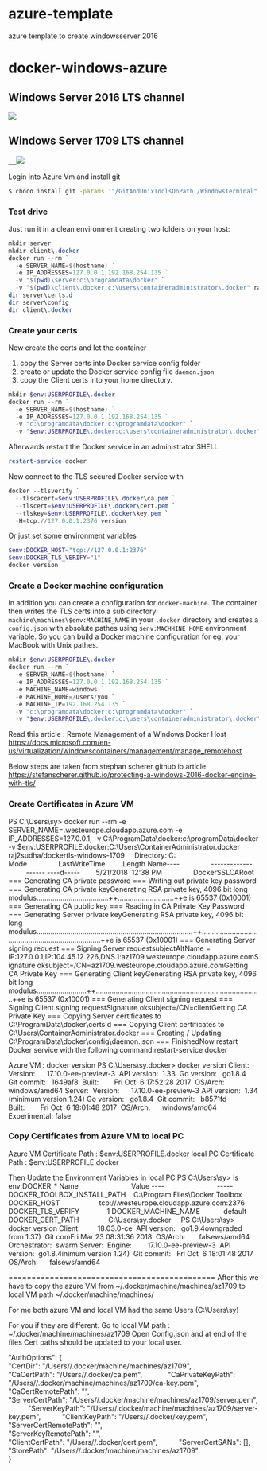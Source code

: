 # azure-template
azure template to create windowsserver 2016


# docker-windows-azure

## Windows Server 2016 LTS channel

<a href="https://portal.azure.com/#create/Microsoft.Template/uri/https%3A%2F%2Fraw.githubusercontent.com%2Fraj2sudha1%2Fazure-template%2Fmaster%2Ftemplate.json" target="_blank">
    <img src="http://azuredeploy.net/deploybutton.png"/>
</a>

## Windows Server 1709 LTS channel
<a href="https://portal.azure.com/#create/Microsoft.Template/uri/https%3A%2F%2Fraw.githubusercontent.com%2Fraj2sudha1%2Fazure-template%2Fmaster%2Ftemplate-1709.json" target="_blank">    <img src="http://azuredeploy.net/deploybutton.png"/></a>


Login into Azure Vm and install git
```bash
$ choco install git -params '"/GitAndUnixToolsOnPath /WindowsTerminal"' -y
```
### Test drive

Just run it in a clean environment creating two folders on your host:

```powershell
mkdir server
mkdir client\.docker
docker run --rm `
  -e SERVER_NAME=$(hostname) `
  -e IP_ADDRESSES=127.0.0.1,192.168.254.135 `
  -v "$(pwd)\server:c:\programdata\docker" `
  -v "$(pwd)\client\.docker:c:\users\containeradministrator\.docker" raj2sudha/dockertls-windows-1709
dir server\certs.d
dir server\config
dir client\.docker
```

### Create your certs

Now create the certs and let the container

1. copy the Server certs into Docker service config folder
2. create or update the Docker service config file `daemon.json`
3. copy the Client certs into your home directory.

```powershell
mkdir $env:USERPROFILE\.docker
docker run --rm `
  -e SERVER_NAME=$(hostname) `
  -e IP_ADDRESSES=127.0.0.1,192.168.254.135 `
  -v "c:\programdata\docker:c:\programdata\docker" `
  -v "$env:USERPROFILE\.docker:c:\users\containeradministrator\.docker" raj2sudha/dockertls-windows-1709
```

Afterwards restart the Docker service in an administrator SHELL

```powershell
restart-service docker
```

Now connect to the TLS secured Docker service with

```powershell
docker --tlsverify `
  --tlscacert=$env:USERPROFILE\.docker\ca.pem `
  --tlscert=$env:USERPROFILE\.docker\cert.pem `
  --tlskey=$env:USERPROFILE\.docker\key.pem `
  -H=tcp://127.0.0.1:2376 version
```

Or just set some environment variables

```powershell
$env:DOCKER_HOST="tcp://127.0.0.1:2376"
$env:DOCKER_TLS_VERIFY="1"
docker version
```

### Create a Docker machine configuration

In addition you can create a configuration for `docker-machine`. The container then writes the TLS certs into a sub directory `machine\machines\$env:MACHINE_NAME` in your `.docker` directory and creates a `config.json` with absolute pathes using `$env:MACHHINE_HOME` environment variable. So you can build a Docker machine configuration for eg. your MacBook with Unix pathes.

```powershell
mkdir $env:USERPROFILE\.docker
docker run --rm `
  -e SERVER_NAME=$(hostname) `
  -e IP_ADDRESSES=127.0.0.1,192.168.254.135 `
  -e MACHINE_NAME=windows `
  -e MACHINE_HOME=/Users/you `
  -e MACHINE_IP=192.168.254.135 `
  -v "c:\programdata\docker:c:\programdata\docker" `
  -v "$env:USERPROFILE\.docker:c:\users\containeradministrator\.docker" raj2sudha/dockertls-windows-1709
```

Read this article : Remote Management of a Windows Docker Host
https://docs.microsoft.com/en-us/virtualization/windowscontainers/management/manage_remotehost


Below steps are taken from stephan scherer github io article
https://stefanscherer.github.io/protecting-a-windows-2016-docker-engine-with-tls/
### Create Certificates in Azure VM
PS C:\Users\sy> docker run --rm -e SERVER_NAME=<azureVMhostName>.westeurope.cloudapp.azure.com -e IP_ADDRESSES=127.0.0.1,<azureVMstaticIP> -v C:\ProgramData\docker:c:\programData\docker -v $env:USERPROFILE\.docker:C:\Users\ContainerAdministrator\.docker raj2sudha/dockertls-windows-1709
    Directory: C:\
Mode                LastWriteTime         Length Name----                -------------         ------ ----d-----        5/21/2018  12:38 PM                DockerSSLCARoot
=== Generating CA private password
=== Writing out private key password
=== Generating CA private keyGenerating RSA private key, 4096 bit long modulus....................................++............................++e is 65537 (0x10001)
=== Generating CA public key
=== Reading in CA Private Key Password
=== Generating Server private keyGenerating RSA private key, 4096 bit long modulus..............................................................................++..........................................................................++e is 65537 (0x10001)
=== Generating Server signing request
=== Signing Server requestsubjectAltName = IP:127.0.0.1,IP:104.45.12.226,DNS.1:az1709.westeurope.cloudapp.azure.comSignature oksubject=/CN=az1709.westeurope.cloudapp.azure.comGetting CA Private Key
=== Generating Client keyGenerating RSA private key, 4096 bit long modulus.........................++...................................................................................++e is 65537 (0x10001)
=== Generating Client signing request
=== Signing Client signing requestSignature oksubject=/CN=clientGetting CA Private Key
=== Copying Server certificates to C:\ProgramData\docker\certs.d
=== Copying Client certificates to C:\Users\ContainerAdministrator\.docker
=== Creating / Updating C:\ProgramData\docker\config\daemon.json
=== FinishedNow restart Docker service with the following command:restart-service docker


Azure VM : docker version
PS C:\Users\sy\.docker> docker version
Client: 
Version:      17.10.0-ee-preview-3 
API version:  1.33 
Go version:   go1.8.4 
Git commit:   1649af8 
Built:        Fri Oct  6 17:52:28 2017 
OS/Arch:      windows/amd64
Server: 
Version:      17.10.0-ee-preview-3 API 
version:  1.34 (minimum version 1.24)
Go version:   go1.8.4 
Git commit:   b8571fd 
Built:        Fri Oct  6 18:01:48 2017 
OS/Arch:      windows/amd64 
Experimental: false


### Copy Certificates from Azure VM to local PC

Azure VM Certificate Path : $env:USERPROFILE\.docker
local PC Certificate Path : $env:USERPROFILE\.docker

Then Update the Environment Variables in local PC
PS C:\Users\sy> ls env:DOCKER_*
Name                           Value
----                           -----
DOCKER_TOOLBOX_INSTALL_PATH    C:\Program Files\Docker Toolbox
DOCKER_HOST                    tcp://<azureVMhostName>.westeurope.cloudapp.azure.com:2376
DOCKER_TLS_VERIFY              1
DOCKER_MACHINE_NAME            default
DOCKER_CERT_PATH               C:\Users\sy\.docker
    
PS C:\Users\sy> docker version
Client:         18.03.0-ce 
API version:   go1.9.4owngraded from 1.37) 
Git comFri Mar 23 08:31:36 2018 
OS/Arch:       falsews/amd64 
Orchestrator:  swarm
Server: 
Engine:        17.10.0-ee-preview-3 
API version:  go1.8.4inimum version 1.24)  
Git commit:   Fri Oct  6 18:01:48 2017  
OS/Arch:      falsews/amd64


=============================================
After this we have to copy the azure VM from ~/.docker/machine/machines/az1709
to local VM path ~/.docker/machine/machines/

For me both azure VM and local VM had the same Users (C:\Users\sy)

For you if they are different.
Go to local VM path : ~/.docker/machine/machines/az1709 
Open Config.json and at end of the files Cert paths should be updated to your local user.



 "AuthOptions": {            
 "CertDir": "/Users/<localUser>/.docker/machine/machines/az1709",            
 "CaCertPath": "/Users/<localUser>/.docker/ca.pem",            
 "CaPrivateKeyPath": "/Users/<localUser>/.docker/machine/machines/az1709/ca-key.pem",            
 "CaCertRemotePath": "",            
 "ServerCertPath": "/Users/<localUser>/.docker/machine/machines/az1709/server.pem",           
 "ServerKeyPath": "/Users/<localUser>/.docker/machine/machines/az1709/server-key.pem",           
 "ClientKeyPath": "/Users/<localUser>/.docker/key.pem",            
 "ServerCertRemotePath": "",           
 "ServerKeyRemotePath": "",           
 "ClientCertPath": "/Users/<localUser>/.docker/cert.pem",           
 "ServerCertSANs": [],            
 "StorePath": "/Users/<localUser>/.docker/machine/machines/az1709"        
 }
